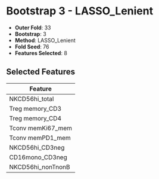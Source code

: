 # Bootstrap 3 - LASSO_Lenient

- **Outer Fold**: 33
- **Bootstrap**: 3
- **Method**: LASSO_Lenient
- **Fold Seed**: 76
- **Features Selected**: 8

## Selected Features

| Feature |
|---------|
| NKCD56hi_total |
| Treg memory_CD3 |
| Treg memory_CD4 |
| Tconv memKi67_mem |
| Tconv memPD1_mem |
| NKCD56hi_CD3neg |
| CD16mono_CD3neg |
| NKCD56hi_nonTnonB |
